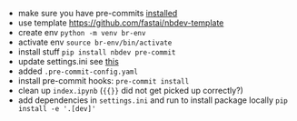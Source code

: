 - make sure you have pre-commits [installed](https://pre-commit.com/#install)
- use template https://github.com/fastai/nbdev-template
- create env `python -m venv br-env`
- activate env `source br-env/bin/activate`
- install stuff `pip install nbdev pre-commit`
- update settings.ini see [this](https://github.com/fastai/nbdev/blob/master/settings.ini)
- added `.pre-commit-config.yaml`
- install pre-commit hooks: `pre-commit install`
- clean up `index.ipynb` (`{{}}` did not get picked up correctly?)
- add dependencies in `settings.ini` and run to install package locally `pip install -e '.[dev]'`